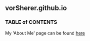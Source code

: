 ## vorSherer.github.io

### **TABLE of CONTENTS**

My 'About Me' page can be found [here](aboutMe.md)



